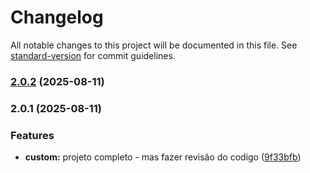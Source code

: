 # Changelog

All notable changes to this project will be documented in this file. See [standard-version](https://github.com/conventional-changelog/standard-version) for commit guidelines.

### [2.0.2](https://github.com/paulorogeriopb/projeto-base-laravel-12/compare/v2.0.1...v2.0.2) (2025-08-11)

### 2.0.1 (2025-08-11)


### Features

* **custom:** projeto completo - mas fazer revisão do codigo ([9f33bfb](https://github.com/paulorogeriopb/projeto-base-laravel-12/commit/9f33bfbe1321cdf29931fca1584b5d8b4464364e))
